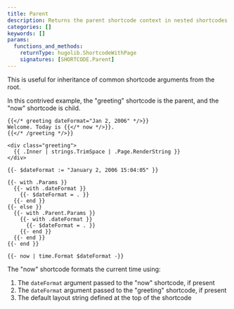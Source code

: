 ```yaml
---
title: Parent
description: Returns the parent shortcode context in nested shortcodes.
categories: []
keywords: []
params:
  functions_and_methods:
    returnType: hugolib.ShortcodeWithPage
    signatures: [SHORTCODE.Parent]
---
```


This is useful for inheritance of common shortcode arguments from the root.

In this contrived example, the "greeting" shortcode is the parent, and the "now" shortcode is child.

```text {file="content/welcome.md"}
{{</* greeting dateFormat="Jan 2, 2006" */>}}
Welcome. Today is {{</* now */>}}.
{{</* /greeting */>}}
```

```go-html-template {file="layouts/_shortcodes/greeting.html"}
<div class="greeting">
  {{ .Inner | strings.TrimSpace | .Page.RenderString }}
</div>
```

```go-html-template {file="layouts/_shortcodes/now.html"}
{{- $dateFormat := "January 2, 2006 15:04:05" }}

{{- with .Params }}
  {{- with .dateFormat }}
    {{- $dateFormat = . }}
  {{- end }}
{{- else }}
  {{- with .Parent.Params }}
    {{- with .dateFormat }}
      {{- $dateFormat = . }}
    {{- end }}
  {{- end }}
{{- end }}

{{- now | time.Format $dateFormat -}}
```

The "now" shortcode formats the current time using:

1. The `dateFormat` argument passed to the "now" shortcode, if present
1. The `dateFormat` argument passed to the "greeting" shortcode, if present
1. The default layout string defined at the top of the shortcode
